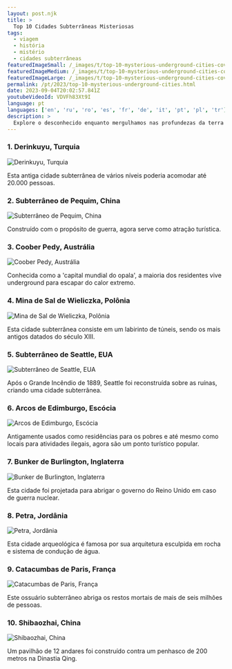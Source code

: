 ```yaml
---
layout: post.njk
title: >
  Top 10 Cidades Subterrâneas Misteriosas
tags:
  - viagem
  - história
  - mistério
  - cidades subterrâneas
featuredImageSmall: /_images/t/top-10-mysterious-underground-cities-cover-pt-small.webp
featuredImageMedium: /_images/t/top-10-mysterious-underground-cities-cover-pt-medium.webp
featuredImageLarge: /_images/t/top-10-mysterious-underground-cities-cover-pt-large.webp
permalink: /pt/2023/top-10-mysterious-underground-cities.html
date: 2023-09-04T20:02:57.841Z
youtubeVideoId: VDVFh83Xt9I
language: pt
languages: ['en', 'ru', 'ro', 'es', 'fr', 'de', 'it', 'pt', 'pl', 'tr']
description: >
  Explore o desconhecido enquanto mergulhamos nas profundezas da terra para descobrir as 10 cidades subterrâneas mais misteriosas e fascinantes que existem.
---
```


### 1. Derinkuyu, Turquia

![Derinkuyu, Turquia](/_images/2/2956c0f6ac33b2a8a4767f02ae85fafb-medium.webp)

Esta antiga cidade subterrânea de vários níveis poderia acomodar até 20.000 pessoas.

### 2. Subterrâneo de Pequim, China

![Subterrâneo de Pequim, China](/_images/1/14dc6b495c8577e5b76bfaa4f3eca6e9-medium.webp)

Construído com o propósito de guerra, agora serve como atração turística.

### 3. Coober Pedy, Austrália

![Coober Pedy, Austrália](/_images/c/c9e73c06272fd3b4f98f2857663efc98-medium.webp)

Conhecida como a 'capital mundial do opala', a maioria dos residentes vive underground para escapar do calor extremo.

### 4. Mina de Sal de Wieliczka, Polônia

![Mina de Sal de Wieliczka, Polônia](/_images/5/5274526bbff341a5489881465c03c40f-medium.webp)

Esta cidade subterrânea consiste em um labirinto de túneis, sendo os mais antigos datados do século XIII.

### 5. Subterrâneo de Seattle, EUA

![Subterrâneo de Seattle, EUA](/_images/8/8a934c45120f3e7f2ff8d7f4b0195284-medium.webp)

Após o Grande Incêndio de 1889, Seattle foi reconstruída sobre as ruínas, criando uma cidade subterrânea.

### 6. Arcos de Edimburgo, Escócia

![Arcos de Edimburgo, Escócia](/_images/1/107ea0bd625be108a41d1756bc7f6fdd-medium.webp)

Antigamente usados como residências para os pobres e até mesmo como locais para atividades ilegais, agora são um ponto turístico popular.

### 7. Bunker de Burlington, Inglaterra

![Bunker de Burlington, Inglaterra](/_images/9/9d5a0a425c95dd9faf526736615c8b1a-medium.webp)

Esta cidade foi projetada para abrigar o governo do Reino Unido em caso de guerra nuclear.

### 8. Petra, Jordânia

![Petra, Jordânia](/_images/3/36827055133fa0b3a96a980a2b923568-medium.webp)

Esta cidade arqueológica é famosa por sua arquitetura esculpida em rocha e sistema de condução de água.

### 9. Catacumbas de Paris, França

![Catacumbas de Paris, França](/_images/6/6bfd5ce92b187d6ad6e0f1a78c8f74aa-medium.webp)

Este ossuário subterrâneo abriga os restos mortais de mais de seis milhões de pessoas.

### 10. Shibaozhai, China

![Shibaozhai, China](/_images/2/2d25cad8eba83d30bafe63a85c8770d1-medium.webp)

Um pavilhão de 12 andares foi construído contra um penhasco de 200 metros na Dinastia Qing.

